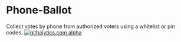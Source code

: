 Phone-Ballot
============

Collect votes by phone from authorized voters using a whitelist or pin codes.
[![githalytics.com alpha](https://cruel-carlota.pagodabox.com/d33924ed2e0e7ab14a6c47364afb3587 "githalytics.com")](http://githalytics.com/jonmarkgo/Phone-Ballot)

